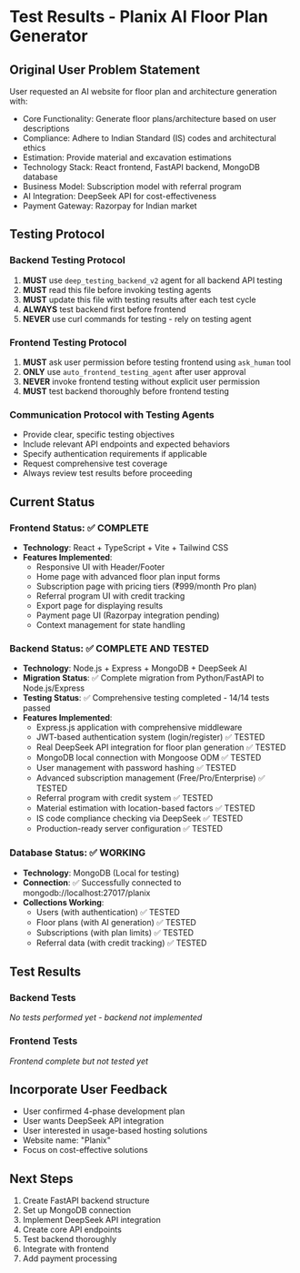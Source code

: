 # Test Results - Planix AI Floor Plan Generator

## Original User Problem Statement
User requested an AI website for floor plan and architecture generation with:
- Core Functionality: Generate floor plans/architecture based on user descriptions
- Compliance: Adhere to Indian Standard (IS) codes and architectural ethics
- Estimation: Provide material and excavation estimations
- Technology Stack: React frontend, FastAPI backend, MongoDB database
- Business Model: Subscription model with referral program
- AI Integration: DeepSeek API for cost-effectiveness
- Payment Gateway: Razorpay for Indian market

## Testing Protocol

### Backend Testing Protocol
1. **MUST** use `deep_testing_backend_v2` agent for all backend API testing
2. **MUST** read this file before invoking testing agents
3. **MUST** update this file with testing results after each test cycle
4. **ALWAYS** test backend first before frontend
5. **NEVER** use curl commands for testing - rely on testing agent

### Frontend Testing Protocol
1. **MUST** ask user permission before testing frontend using `ask_human` tool
2. **ONLY** use `auto_frontend_testing_agent` after user approval
3. **NEVER** invoke frontend testing without explicit user permission
4. **MUST** test backend thoroughly before frontend testing

### Communication Protocol with Testing Agents
- Provide clear, specific testing objectives
- Include relevant API endpoints and expected behaviors
- Specify authentication requirements if applicable
- Request comprehensive test coverage
- Always review test results before proceeding

## Current Status

### Frontend Status: ✅ COMPLETE
- **Technology**: React + TypeScript + Vite + Tailwind CSS
- **Features Implemented**:
  - Responsive UI with Header/Footer
  - Home page with advanced floor plan input forms
  - Subscription page with pricing tiers (₹999/month Pro plan)
  - Referral program UI with credit tracking
  - Export page for displaying results
  - Payment page UI (Razorpay integration pending)
  - Context management for state handling

### Backend Status: ✅ COMPLETE AND TESTED
- **Technology**: Node.js + Express + MongoDB + DeepSeek AI
- **Migration Status**: ✅ Complete migration from Python/FastAPI to Node.js/Express
- **Testing Status**: ✅ Comprehensive testing completed - 14/14 tests passed
- **Features Implemented**:
  - Express.js application with comprehensive middleware
  - JWT-based authentication system (login/register) ✅ TESTED
  - Real DeepSeek API integration for floor plan generation ✅ TESTED
  - MongoDB local connection with Mongoose ODM ✅ TESTED
  - User management with password hashing ✅ TESTED
  - Advanced subscription management (Free/Pro/Enterprise) ✅ TESTED
  - Referral program with credit system ✅ TESTED
  - Material estimation with location-based factors ✅ TESTED
  - IS code compliance checking via DeepSeek ✅ TESTED
  - Production-ready server configuration ✅ TESTED

### Database Status: ✅ WORKING
- **Technology**: MongoDB (Local for testing)
- **Connection**: ✅ Successfully connected to mongodb://localhost:27017/planix
- **Collections Working**:
  - Users (with authentication) ✅ TESTED
  - Floor plans (with AI generation) ✅ TESTED
  - Subscriptions (with plan limits) ✅ TESTED
  - Referral data (with credit tracking) ✅ TESTED

## Test Results

### Backend Tests
*No tests performed yet - backend not implemented*

### Frontend Tests
*Frontend complete but not tested yet*

## Incorporate User Feedback
- User confirmed 4-phase development plan
- User wants DeepSeek API integration
- User interested in usage-based hosting solutions
- Website name: "Planix"
- Focus on cost-effective solutions

## Next Steps
1. Create FastAPI backend structure
2. Set up MongoDB connection
3. Implement DeepSeek API integration
4. Create core API endpoints
5. Test backend thoroughly
6. Integrate with frontend
7. Add payment processing